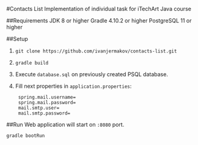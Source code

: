 #Contacts List
Implementation of individual task for iTechArt Java course

##Requirements
    JDK 8 or higher
    Gradle 4.10.2 or higher
    PostgreSQL 11 or higher
    
##Setup
1. `git clone https://github.com/ivanjermakov/contacts-list.git`
2. `gradle build`
3. Execute `database.sql` on previously created PSQL database.
4. Fill next properties in `application.properties`:

        spring.mail.username=
        spring.mail.password=
        mail.smtp.user=
        mail.smtp.password=

##Run
Web application will start on `:8080` port.
    
    gradle bootRun



